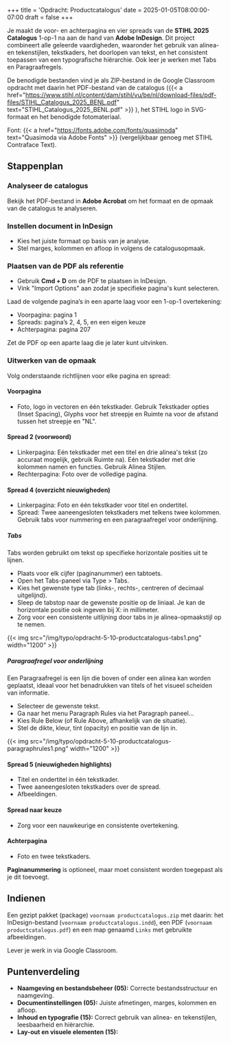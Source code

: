 +++
title = 'Opdracht: Productcatalogus'
date = 2025-01-05T08:00:00-07:00
draft = false
+++

Je maakt de voor- en achterpagina en vier spreads van de **STIHL 2025 Catalogus** 1-op-1 na aan de hand van **Adobe InDesign**. Dit project combineert alle geleerde vaardigheden, waaronder het gebruik van alinea- en tekenstijlen, tekstkaders, het doorlopen van tekst, en het consistent toepassen van een typografische hiërarchie. Ook leer je werken met Tabs en Paragraafregels. 

De benodigde bestanden vind je als ZIP-bestand in de Google Classroom opdracht met daarin het PDF-bestand van de catalogus ({{< a href="https://www.stihl.nl/content/dam/stihl/vu/be/nl/download-files/pdf-files/STIHL_Catalogus_2025_BENL.pdf" text="STIHL_Catalogus_2025_BENL.pdf" >}} ), het STIHL logo in SVG-formaat en het benodigde fotomateriaal. 

Font: {{< a href="https://fonts.adobe.com/fonts/quasimoda" text="Quasimoda via Adobe Fonts" >}} (vergelijkbaar genoeg met STIHL Contraface Text).


## Stappenplan

### Analyseer de catalogus

Bekijk het PDF-bestand in **Adobe Acrobat** om het formaat en de opmaak van de catalogus te analyseren.

### Instellen document in InDesign

- Kies het juiste formaat op basis van je analyse.
- Stel marges, kolommen en afloop in volgens de catalogusopmaak.

### Plaatsen van de PDF als referentie

- Gebruik **Cmd + D** om de PDF te plaatsen in InDesign.  
- Vink "Import Options" aan zodat je specifieke pagina's kunt selecteren.  

Laad de volgende pagina’s in een aparte laag voor een 1-op-1 overtekening: 
- Voorpagina: pagina 1  
- Spreads: pagina’s 2, 4, 5, en een eigen keuze  
- Achterpagina: pagina 207  

Zet de PDF op een aparte laag die je later kunt uitvinken.

### Uitwerken van de opmaak

Volg onderstaande richtlijnen voor elke pagina en spread:

#### Voorpagina

- Foto, logo in vectoren en één tekstkader. Gebruik Tekstkader opties (Inset Spacing), Glyphs voor het streepje en Ruimte na voor de afstand tussen het streepje en "NL".

#### Spread 2 (voorwoord)

- Linkerpagina: Eén tekstkader met een titel en drie alinea's tekst (zo accuraat mogelijk, gebruik Ruimte na).  Eén tekstkader met drie kolommen namen en functies. Gebruik Alinea Stijlen. 
- Rechterpagina: Foto over de volledige pagina.

#### Spread 4 (overzicht nieuwigheden)

- Linkerpagina: Foto en één tekstkader voor titel en ondertitel.  
- Spread: Twee aaneengesloten tekstkaders met telkens twee kolommen. Gebruik tabs voor nummering en een paragraafregel voor onderlijning.

##### Tabs

Tabs worden gebruikt om tekst op specifieke horizontale posities uit te lijnen. 

- Plaats voor elk cijfer (paginanummer) een tabtoets. 
- Open het Tabs-paneel via Type > Tabs.
- Kies het gewenste type tab (links-, rechts-, centreren of decimaal uitgelijnd).
- Sleep de tabstop naar de gewenste positie op de liniaal. Je kan de horizontale positie ook ingeven bij X: in millimeter. 
- Zorg voor een consistente uitlijning door tabs in je alinea-opmaakstijl op te nemen.

{{< img src="/img/typo/opdracht-5-10-productcatalogus-tabs1.png" width="1200" >}}

##### Paragraafregel voor onderlijning

Een Paragraafregel is een lijn die boven of onder een alinea kan worden geplaatst, ideaal voor het benadrukken van titels of het visueel scheiden van informatie.

- Selecteer de gewenste tekst.
- Ga naar het menu Paragraph Rules via het Paragraph paneel...
- Kies Rule Below (of Rule Above, afhankelijk van de situatie).
- Stel de dikte, kleur, tint (opacity) en positie van de lijn in. 

{{< img src="/img/typo/opdracht-5-10-productcatalogus-paragraphrules1.png" width="1200" >}}

#### Spread 5 (nieuwigheden highlights)

- Titel en ondertitel in één tekstkader.  
- Twee aaneengesloten tekstkaders over de spread.  
- Afbeeldingen. 

#### Spread naar keuze

- Zorg voor een nauwkeurige en consistente overtekening.

#### Achterpagina

- Foto en twee tekstkaders.

**Paginanummering** is optioneel, maar moet consistent worden toegepast als je dit toevoegt.

## Indienen

Een gezipt pakket (package) `voornaam productcatalogus.zip` met daarin: het InDesign-bestand (`voornaam productcatalogus.indd`), een PDF (`voornaam productcatalogus.pdf`) en een map genaamd `Links` met gebruikte afbeeldingen.

Lever je werk in via Google Classroom.

## Puntenverdeling

- **Naamgeving en bestandsbeheer (05):** Correcte bestandsstructuur en naamgeving.
- **Documentinstellingen (05):** Juiste afmetingen, marges, kolommen en afloop.
- **Inhoud en typografie (15):** Correct gebruik van alinea- en tekenstijlen, leesbaarheid en hiërarchie.
- **Lay-out en visuele elementen (15):** 